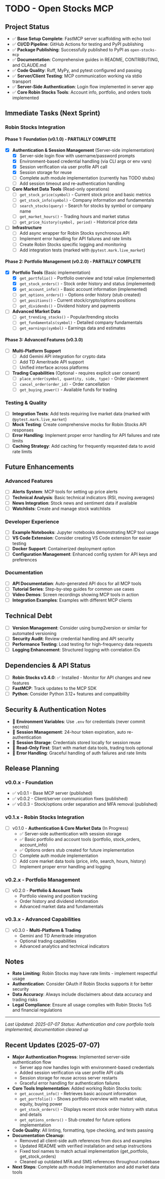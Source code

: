 # TODO - Open Stocks MCP

## Project Status
- ✅ **Base Setup Complete**: FastMCP server scaffolding with echo tool
- ✅ **CI/CD Pipeline**: GitHub Actions for testing and PyPI publishing
- ✅ **Package Publishing**: Successfully published to PyPI as `open-stocks-mcp`
- ✅ **Documentation**: Comprehensive guides in README, CONTRIBUTING, and CLAUDE.md
- ✅ **Code Quality**: Ruff, MyPy, and pytest configured and passing
- ✅ **Server/Client Testing**: MCP communication working via stdio transport
- ✅ **Server-Side Authentication**: Login flow implemented in server app
- ✅ **Core Robin Stocks Tools**: Account info, portfolio, and orders tools implemented

## Immediate Tasks (Next Sprint)

### Robin Stocks Integration

#### Phase 1: Foundation (v0.1.0) - PARTIALLY COMPLETE
- [x] **Authentication & Session Management** (Server-side implementation)
  - [x] Server-side login flow with username/password prompts
  - [x] Environment-based credential handling (via CLI args or env vars)
  - [x] Session verification via user profile API call
  - [x] Session storage for reuse
  - [ ] Complete auth module implementation (currently has TODO stubs)
  - [ ] Add session timeout and re-authentication handling
  
- [ ] **Core Market Data Tools** (Read-only operations)
  - [ ] `get_stock_price(symbol)` - Current stock price and basic metrics
  - [ ] `get_stock_info(symbol)` - Company information and fundamentals
  - [ ] `search_stocks(query)` - Search for stocks by symbol or company name
  - [ ] `get_market_hours()` - Trading hours and market status
  - [ ] `get_price_history(symbol, period)` - Historical price data

- [ ] **Infrastructure**
  - [ ] Add async wrapper for Robin Stocks synchronous API
  - [ ] Implement error handling for API failures and rate limits
  - [ ] Create Robin Stocks specific logging and monitoring
  - [ ] Add integration tests (marked with `@pytest.mark.live_market`)

#### Phase 2: Portfolio Management (v0.2.0) - PARTIALLY COMPLETE
- [x] **Portfolio Tools** (Basic implementation)
  - [x] `get_portfolio()` - Portfolio overview and total value (implemented)
  - [x] `get_stock_orders()` - Stock order history and status (implemented)
  - [x] `get_account_info()` - Basic account information (implemented)
  - [ ] `get_options_orders()` - Options order history (stub created)
  - [ ] `get_positions()` - Current stock/crypto/options positions
  - [ ] `get_dividends()` - Dividend history and payments
  
- [ ] **Advanced Market Data**
  - [ ] `get_trending_stocks()` - Popular/trending stocks
  - [ ] `get_fundamentals(symbol)` - Detailed company fundamentals
  - [ ] `get_earnings(symbol)` - Earnings data and estimates

#### Phase 3: Advanced Features (v0.3.0)
- [ ] **Multi-Platform Support**
  - [ ] Add Gemini API integration for crypto data
  - [ ] Add TD Ameritrade API support
  - [ ] Unified interface across platforms
  
- [ ] **Trading Capabilities** (Optional - requires explicit user consent)
  - [ ] `place_order(symbol, quantity, side, type)` - Order placement
  - [ ] `cancel_order(order_id)` - Order cancellation
  - [ ] `get_buying_power()` - Available funds for trading

### Testing & Quality
- [ ] **Integration Tests**: Add tests requiring live market data (marked with `@pytest.mark.live_market`)
- [ ] **Mock Testing**: Create comprehensive mocks for Robin Stocks API responses
- [ ] **Error Handling**: Implement proper error handling for API failures and rate limits
- [ ] **Caching Strategy**: Add caching for frequently requested data to avoid rate limits

## Future Enhancements

### Advanced Features
- [ ] **Alerts System**: MCP tools for setting up price alerts
- [ ] **Technical Analysis**: Basic technical indicators (RSI, moving averages)
- [ ] **News Integration**: Stock news and sentiment data if available
- [ ] **Watchlists**: Create and manage stock watchlists

### Developer Experience
- [ ] **Example Notebooks**: Jupyter notebooks demonstrating MCP tool usage
- [ ] **VS Code Extension**: Consider creating VS Code extension for easier testing
- [ ] **Docker Support**: Containerized deployment option
- [ ] **Configuration Management**: Enhanced config system for API keys and preferences

### Documentation
- [ ] **API Documentation**: Auto-generated API docs for all MCP tools
- [ ] **Tutorial Series**: Step-by-step guides for common use cases
- [ ] **Video Demos**: Screen recordings showing MCP tools in action
- [ ] **Integration Examples**: Examples with different MCP clients

## Technical Debt
- [ ] **Version Management**: Consider using bump2version or similar for automated versioning
- [ ] **Security Audit**: Review credential handling and API security
- [ ] **Performance Testing**: Load testing for high-frequency data requests
- [ ] **Logging Enhancement**: Structured logging with correlation IDs

## Dependencies & API Status
- [ ] **Robin Stocks v3.4.0**: ✅ Installed - Monitor for API changes and new features
- [ ] **FastMCP**: Track updates to the MCP SDK
- [ ] **Python**: Consider Python 3.12+ features and compatibility

## Security & Authentication Notes
- 🔐 **Environment Variables**: Use `.env` for credentials (never commit secrets)
- 🔐 **Session Management**: 24-hour token expiration, auto re-authentication
- 🔐 **Session Storage**: Credentials stored locally for session reuse
- 🔐 **Read-Only First**: Start with market data tools, trading tools optional
- 🔐 **Error Handling**: Graceful handling of auth failures and rate limits

## Release Planning

### v0.0.x - Foundation
- ✅ v0.0.1 - Base MCP server (published)
- ✅ v0.0.2 - Client/server communication fixes (published)
- ✅ v0.0.3 - Stock/options order separation and MFA removal (published)

### v0.1.x - Robin Stocks Integration
- [ ] v0.1.0 - **Authentication & Core Market Data** (In Progress)
  - ✅ Server-side authentication with session storage
  - ✅ Basic portfolio and account tools (portfolio, stock_orders, account_info)
  - ✅ Options orders stub created for future implementation
  - [ ] Complete auth module implementation
  - [ ] Add core market data tools (price, info, search, hours, history)
  - [ ] Implement proper error handling and logging
  
### v0.2.x - Portfolio Management
- [ ] v0.2.0 - **Portfolio & Account Tools**
  - Portfolio viewing and position tracking
  - Order history and dividend information
  - Advanced market data and fundamentals
  
### v0.3.x - Advanced Capabilities  
- [ ] v0.3.0 - **Multi-Platform & Trading**
  - Gemini and TD Ameritrade integration
  - Optional trading capabilities
  - Advanced analytics and technical indicators

## Notes
- **Rate Limiting**: Robin Stocks may have rate limits - implement respectful usage
- **Authentication**: Consider OAuth if Robin Stocks supports it for better security
- **Data Accuracy**: Always include disclaimers about data accuracy and trading risks
- **Legal Compliance**: Ensure all usage complies with Robin Stocks ToS and financial regulations

---
*Last Updated: 2025-07-07*
*Status: Authentication and core portfolio tools implemented, documentation cleaned up*

## Recent Updates (2025-07-07)
- **Major Authentication Progress**: Implemented server-side authentication flow
  - Server app now handles login with environment-based credentials
  - Added session verification via user profile API calls
  - Session storage for reuse across server restarts
  - Graceful error handling for authentication failures
- **Core Tools Implementation**: Added working Robin Stocks tools:
  - `get_account_info()` - Retrieves basic account information
  - `get_portfolio()` - Shows portfolio overview with market value, equity, buying power
  - `get_stock_orders()` - Displays recent stock order history with status and details
  - `get_options_orders()` - Stub created for future options implementation
- **Code Quality**: All linting, formatting, type checking, and tests passing
- **Documentation Cleanup**: 
  - Removed all client-side auth references from docs and examples
  - Updated README with verified installation and setup instructions
  - Fixed tool names to match actual implementation (get_portfolio, get_stock_orders)
  - Cleaned up outdated MFA and SMS references throughout codebase
- **Next Steps**: Complete auth module implementation and add market data tools